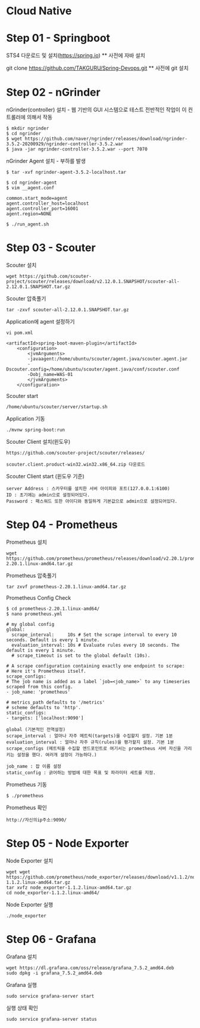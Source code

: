 # Cloud Native

# Step 01 - Springboot

STS4 다운로드 및 설치(https://spring.io)
** 사전에 자바 설치

git clone https://github.com/TAKGURU/Spring-Devops.git
** 사전에 git 설치

# Step 02 - nGrinder

nGrinder(controller) 설치 - 웹 기반의 GUI 시스템으로 테스트 전반적인 작업이 이 컨트롤러에 의해서 작동

    $ mkdir ngrinder
    $ cd ngrinder
    $ wget https://github.com/naver/ngrinder/releases/download/ngrinder-3.5.2-20200929/ngrinder-controller-3.5.2.war
    $ java -jar ngrinder-controller-3.5.2.war --port 7070

nGrinder Agent 설치 - 부하를 발생

    $ tar -xvf ngrinder-agent-3.5.2-localhost.tar
    
    $ cd ngrinder-agent
    $ vim __agent.conf
    
    common.start_mode=agent
    agent.controller_host=localhost
    agent.controller_port=16001
    agent.region=NONE
    
    $ ./run_agent.sh
      
# Step 03 - Scouter

Scouter 설치

    wget https://github.com/scouter-project/scouter/releases/download/v2.12.0.1.SNAPSHOT/scouter-all-2.12.0.1.SNAPSHOT.tar.gz
    
    
Scouter 압축풀기
    
    tar -zxvf scouter-all-2.12.0.1.SNAPSHOT.tar.gz
    
    
Application에 agent 설정하기

    vi pom.xml
    
    <artifactId>spring-boot-maven-plugin</artifactId>
        <configuration>
            <jvmArguments>
            -javaagent:/home/ubuntu/scouter/agent.java/scouter.agent.jar
            -Dscouter.config=/home/ubuntu/scouter/agent.java/conf/scouter.conf
            -Dobj_name=WAS-01
            </jvmArguments>
        </configuration>

Scouter start

    /home/ubuntu/scouter/server/startup.sh
    
Application 기동
    
    ./mvnw spring-boot:run

Scouter Client 설치(윈도우)

    https://github.com/scouter-project/scouter/releases/
    
    scouter.client.product-win32.win32.x86_64.zip 다운로드
    

Scouter Client start (윈도우 기준)
  
    server Address : 스카우터를 설치한 서버 아이피와 포트(127.0.0.1:6100)
    ID : 초기에는 admin으로 설정되어있다.
    Password : 패스워드 또한 아이디와 동일하게 기본값으로 admin으로 설정되어있다.


# Step 04 - Prometheus

Prometheus 설치    

    wget https://github.com/prometheus/prometheus/releases/download/v2.20.1/prometheus-2.20.1.linux-amd64.tar.gz

Prometheus 압축풀기

    tar zxvf prometheus-2.20.1.linux-amd64.tar.gz

Prometheus Config Check
    
    $ cd prometheus-2.20.1.linux-amd64/
    $ nano prometheus.yml
    
    # my global config
    global:
      scrape_interval:     10s # Set the scrape interval to every 10 seconds. Default is every 1 minute.
      evaluation_interval: 10s # Evaluate rules every 10 seconds. The default is every 1 minute.
      # scrape_timeout is set to the global default (10s).

    # A scrape configuration containing exactly one endpoint to scrape:
    # Here it's Prometheus itself.
    scrape_configs:
    # The job name is added as a label `job=<job_name>` to any timeseries scraped from this config.
    - job_name: 'prometheus'

    # metrics_path defaults to '/metrics'
    # scheme defaults to 'http'.                                                                                        
    static_configs:
    - targets: ['localhost:9090']

    global (기본적인 전역설정)
    scrape_interval : 얼마나 자주 메트릭(targets)을 수집할지 설정. 기본 1분
    evaluation_interval : 얼마나 자주 규칙(rules)을 평가할지 설정. 기본 1분
    scrape_configs (메트릭을 수집할 엔드포인트로 여기서는 prometheus 서버 자신을 가리키는 설정을 했다. 여러개 설정이 가능하다.)

    job_name : 잡 이름 설정
    static_config : 긁어하는 방법에 대한 목표 및 파라미터 세트를 지정.
    
Prometheus 기동
    
    $ ./prometheus
    
Prometheus 확인

    http://자신의ip주소:9090/
    
# Step 05 - Node Exporter

Node Exporter 설치

    wget wget https://github.com/prometheus/node_exporter/releases/download/v1.1.2/node_exporter-1.1.2.linux-amd64.tar.gz
    tar xvfz node_exporter-1.1.2.linux-amd64.tar.gz
    cd node_exporter-1.1.2.linux-amd64/
    
Node Exporter 실행
    
    ./node_exporter

# Step 06 - Grafana

Grafana 설치
    
    wget https://dl.grafana.com/oss/release/grafana_7.5.2_amd64.deb 
    sudo dpkg -i grafana_7.5.2_amd64.deb 

Grafana 실행
    
    sudo service grafana-server start 

실행 상태 확인 
    
    sudo service grafana-server status
